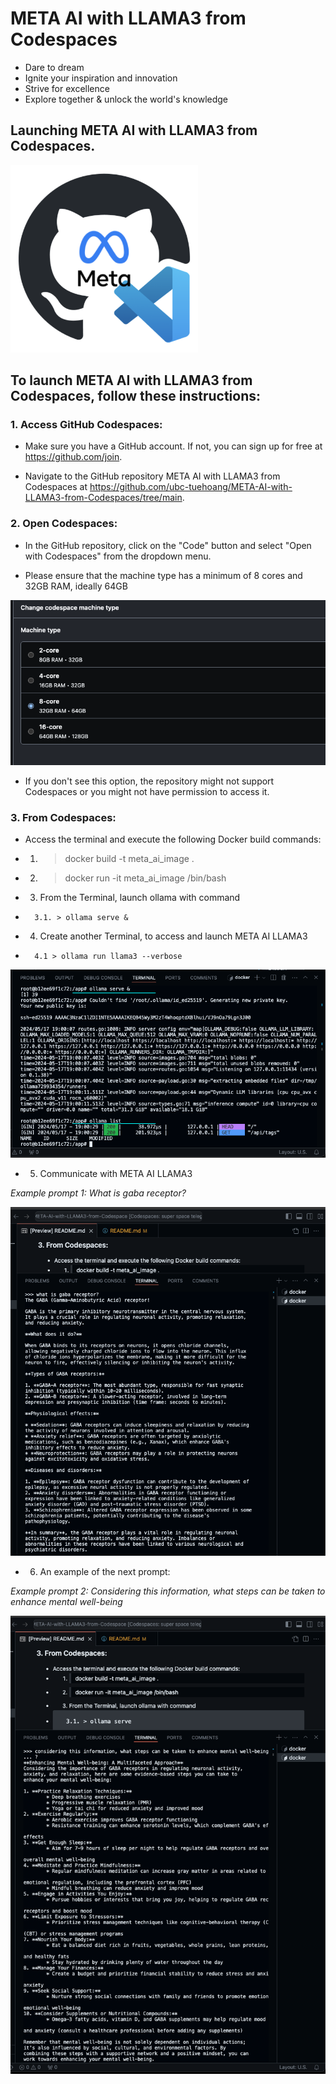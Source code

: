 # META AI with LLAMA3 from Codespaces

- Dare to dream
- Ignite your inspiration and innovation
- Strive for excellence
- Explore together & unlock the world's knowledge

## Launching META AI with LLAMA3 from Codespaces.

<img src="image.png" alt="alt text" width="300" height="300">

## To launch META AI with LLAMA3 from Codespaces, follow these instructions:

### 1. Access GitHub Codespaces:

- Make sure you have a GitHub account. If not, you can sign up for free at https://github.com/join.

- Navigate to the GitHub repository META AI with LLAMA3 from Codespaces at https://github.com/ubc-tuehoang/META-AI-with-LLAMA3-from-Codespaces/tree/main.


### 2. Open Codespaces:

- In the GitHub repository, click on the "Code" button and select "Open with Codespaces" from the dropdown menu.

- Please ensure that the machine type has a minimum of 8 cores and 32GB RAM, ideally 64GB 

![alt text](image-3.png)

- If you don't see this option, the repository might not support Codespaces or you might not have permission to access it.

### 3. From Codespaces:

- Access the terminal and execute the following Docker build commands:
- 1. > docker build -t meta_ai_image . 
- 2. > docker run -it meta_ai_image /bin/bash
- 3. From the Terminal, launch ollama with command
-       3.1. > ollama serve &
- 4. Create another Terminal, to access and launch META AI LLAMA3
-       4.1 > ollama run llama3 --verbose

![alt text](image-7.png)

- 5. Communicate with META AI LLAMA3

_Example prompt 1: What is gaba receptor?_

![alt text](image-6.png)

- 6. An example of the next prompt:

_Example prompt 2: Considering this information, what steps can be taken to enhance mental well-being_

![alt text](image-5.png)



